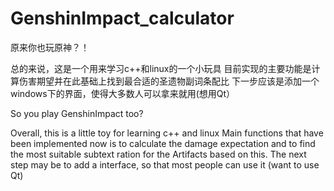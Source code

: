 # GenshinImpact_calculator
原来你也玩原神？！

总的来说，这是一个用来学习c++和linux的一个小玩具
目前实现的主要功能是计算伤害期望并在此基础上找到最合适的圣遗物副词条配比
下一步应该是添加一个windows下的界面，使得大多数人可以拿来就用(想用Qt）

So you play GenshinImpact too?

Overall, this is a little toy for learning c++ and linux
Main functions that have been implemented now is to calculate the damage expectation and to find the most suitable subtext ration for the Artifacts based on this.
The next step may be to add a interface, so that most people can use it (want to use Qt)

